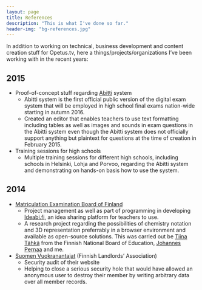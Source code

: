 ```yaml
---
layout: page
title: References
description: "This is what I've done so far."
header-img: "bg-references.jpg"
---
```


In addition to working on technical, business development and content creation stuff for Opetus.tv, here a things/projects/organizations I’ve been working with in the recent years:

## 2015

- Proof-of-concept stuff regarding [Abitti][abitti] system
	- Abitti system is the first official public version of the digital exam system that will be employed in high school final exams nation-wide starting in autumn 2016.
	- Created an editor that enables teachers to use text formatting including tables as well as images and sounds in exam questions in the Abitti system even though the Abitti system does not officially support anything but plaintext for questions at the time of creation in February 2015.
- Training sessions for high schools
	- Multiple training sessions for different high schools, including schools in Helsinki, Lohja and Porvoo, regarding the Abitti system and demonstrating on hands-on basis how to use the system.

## 2014

- [Matriculation Examination Board of Finland][ytl]
	- Project management as well as part of programming in developing [Ideabi.fi][ideabi], an idea sharing platform for teachers to use.
	- A research project regarding the possibilities of chemistry notation and 3D representation preferrably in a browser environment and available as open-source solutions. This was carried out be [Tiina Tähkä][tahka] from the Finnish National Board of Education, [Johannes Pernaa][pernaa] and me.
- [Suomen Vuokranantajat][vuokranantajat] (Finnish Landlords’ Association)
	- Security audit of their website
	- Helping to close a serious security hole that would have allowed an anonymous user to destroy their member by writing arbitrary data over all member records.

[abitti]: http://www.abitti.fi
[ytl]: http://www.ylioppilastutkinto.fi/
[ideabi]: http://ideabi.fi/
[tahka]: https://twitter.com/tiinatahka
[pernaa]: https://twitter.com/johannespernaa
[vuokranantajat]: http://www.vuokranantajat.fi/